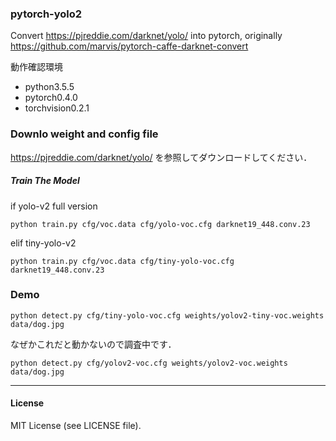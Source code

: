 ### pytorch-yolo2
Convert https://pjreddie.com/darknet/yolo/ into pytorch, originally https://github.com/marvis/pytorch-caffe-darknet-convert

動作確認環境
* python3.5.5
* pytorch0.4.0
* torchvision0.2.1

### Downlo weight and config file
https://pjreddie.com/darknet/yolo/ を参照してダウンロードしてください．


##### Train The Model
if yolo-v2 full version
```
python train.py cfg/voc.data cfg/yolo-voc.cfg darknet19_448.conv.23
```
elif tiny-yolo-v2
```
python train.py cfg/voc.data cfg/tiny-yolo-voc.cfg darknet19_448.conv.23
```

### Demo
```
python detect.py cfg/tiny-yolo-voc.cfg weights/yolov2-tiny-voc.weights data/dog.jpg
```

なぜかこれだと動かないので調査中です．
```
python detect.py cfg/yolov2-voc.cfg weights/yolov2-voc.weights data/dog.jpg
```

---
#### License
MIT License (see LICENSE file).
